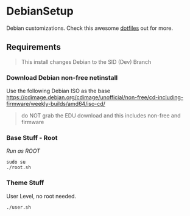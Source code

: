 # DebianSetup 

Debian customizations. 
Check this awesome [dotfiles](https://github.com/RaphaeleL/dotfiles) out for more.
 
## Requirements

> This install changes Debian to the SID (Dev) Branch

### Download Debian non-free netinstall

Use the following Debian ISO as the base <https://cdimage.debian.org/cdimage/unofficial/non-free/cd-including-firmware/weekly-builds/amd64/iso-cd/>

> do NOT grab the EDU download and this includes non-free and firmware

### Base Stuff - Root

*Run as ROOT*
```
sudo su
./root.sh
```

### Theme Stuff 

User Level, no root needed.

 ```
 ./user.sh
```
